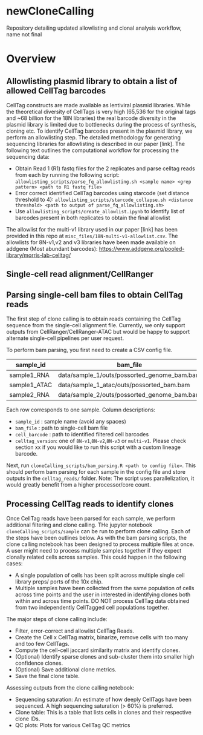 # newCloneCalling
Repository detailing updated allowlisting and clonal analysis workflow, name not final


# Overview
## Allowlisting plasmid library to obtain a list of allowed CellTag barcodes
CellTag constructs are made available as lentiviral plasmid libraries. While the theoretical diversity of CellTags is very high (65,536 for the original tags and ~68 billion for the 18N libraries) the real barcode diversity in the plasmid library is limited due to bottlenecks during the process of synthesis, cloning etc. To identify CellTag barcodes present in the plasmid library, we perform an allowlisting step. The detailed methodology for generating sequencing libraries for allowlisting is described in our paper [link]. The following text outlines the computational workflow for processing the sequencing data:
- Obtain Read 1 (R1) fastq files for the 2 replicates and parse celltag reads from each by running the following script: `allowlisting_scripts/parse_fq_allowlisting.sh <sample name> <grep pattern> <path to R1 fastq file>`
- Error correct identified CellTag barcodes using starcode (set distance threshold to 4): `allowlisting_scripts/starcode_collapse.sh <distance threshold> <path to output of parse_fq_allowlisting.sh>`
- Use `allowlisting_scripts/create_allowlist.ipynb` to identify list of barcodes present in both replicates to obtain the final allowlist

The allowlist for the multi-v1 library used in our paper [link] has been provided in this repo at `misc_files/18N-multi-v1-allowlist.csv`. The allowlists for 8N-v1,v2 and v3 libraries have been made available on addgene (Most abundant barcodes): https://www.addgene.org/pooled-library/morris-lab-celltag/

## Single-cell read alignment/CellRanger

## Parsing single-cell bam files to obtain CellTag reads
The first step of clone calling is to obtain reads containing the CellTag sequence from the single-cell alignment file. Currently, we only support outputs from CellRanger/CellRanger-ATAC but would be happy to support alternate single-cell pipelines per user request.

To perform bam parsing, you first need to create a CSV config file.

| sample_id  | bam_file | cell_barcode | assay | celltag_version |
| ------------- | ------------- | ------- | ---- | --- |
| sample1_RNA  | data/sample_1/outs/possorted_genome_bam.bam | data/sample_1/outs/filtered_feature_bc_matrix/barcodes.tsv.gz | RNA | multi-v1 |
| sample1_ATAC  | data/sample_1_atac/outs/possorted_bam.bam | data/sample_1_atac/outs/filtered_peak_bc_matrix/barcodes.tsv | ATAC | multi-v1 |
| sample2_RNA  | data/sample_2/outs/possorted_genome_bam.bam | data/sample_2/outs/filtered_feature_bc_matrix/barcodes.tsv.gz | RNA | multi-v1 |

Each row corresponds to one sample. Column descriptions:
 - `sample_id` : sample name (avoid any spaces)
 - `bam_file` : path to single-cell bam file
 - `cell_barcode` : path to identified filtered cell barcodes
 - `celltag_version`:  one of `8N-v1`,`8N-v2`,`8N-v3` or `multi-v1`. Please check section xx if you would like to run this script with a custom lineage barcode.  


Next, run `cloneCalling_scripts/bam_parsing.R <path to config file>`. This should perform bam parsing for each sample in the config file and store outputs in the `celltag_reads/` folder. Note: The script uses parallelization, it would greatly benefit from a higher processor/core count.


## Processing CellTag reads to identify clones
Once CellTag reads have been parsed for each sample, we perform additional filtering and clone calling. THe jupyter notebook `cloneCalling_scripts/sample` can be run to perform clone calling. Each of the steps have been outlines below. As with the bam parsing scripts, the clone calling notebook has been designed to process multiple files at once. A user might need to process multiple samples together if they expect clonally related cells across samples. This could happen in the following cases:
- A single population of cells has been split across multiple single cell library preps/ ports of the 10x chip.
- Multiple samples have been collected from the same population of cells across time points and the user in interested in identifying clones both within and across time points.
DO NOT process CellTag data obtained from two independently CellTagged cell populations together.

The major steps of clone calling include:
 - Filter, error-correct and allowlist CellTag Reads.
 - Create the Cell x CellTag matrix, binarize, remove cells with too many and too few CellTags.
 - Compute the cell-cell jaccard similarity matrix and identify clones.
 - (Optional) Identify sparse clones and sub-cluster them into smaller high confidence clones.
 - (Optional) Save additional clone metrics.
 - Save the final clone table.
 
Assessing outputs from the clone calling notebook:
 - Sequencing saturation: An estimate of how deeply CellTags have been sequenced. A high sequencing saturation (> 60%) is preferred.
 - Clone table: This is a table that lists cells in clones and their respective clone IDs.
 - QC plots: Plots for various CellTag QC metrics
